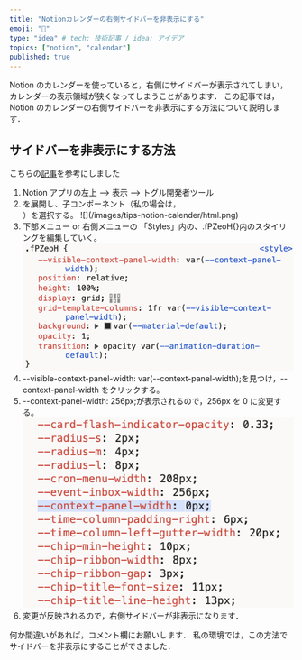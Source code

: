 ```yaml
---
title: "Notionカレンダーの右側サイドバーを非表示にする"
emoji: "📅"
type: "idea" # tech: 技術記事 / idea: アイデア
topics: ["notion", "calendar"]
published: true
---
```


Notion のカレンダーを使っていると，右側にサイドバーが表示されてしまい，カレンダーの表示領域が狭くなってしまうことがあります．
この記事では，Notion のカレンダーの右側サイドバーを非表示にする方法について説明します．

## サイドバーを非表示にする方法

こちらの[記事](https://www.reddit.com/r/Notion/comments/19fizi6/how_to_remove_side_bar_in_notion_calendar/?rdt=39399)を参考にしました

1. Notion アプリの左上 --> 表示 --> トグル開発者ツール
2. <div id="main"> を展開し、子コンポーネント（私の場合は，<div class="sc-1448fr8-1 fPZeoH">）を選択する。
   ![](/images/tips-notion-calender/html.png)
3. 下部メニュー or 右側メニューの 「Styles」内の、.fPZeoH{}内のスタイリングを編集していく。
   ![](/images/tips-notion-calender/style.png)
4. --visible-context-panel-width: var(--context-panel-width);を見つけ，--context-panel-width をクリックする。
5. --context-panel-width: 256px;が表示されるので，256px を 0 に変更する。
   ![](/images/tips-notion-calender/parameter.png)
6. 変更が反映されるので，右側サイドバーが非表示になります．

何か間違いがあれば，コメント欄にお願いします．
私の環境では，この方法でサイドバーを非表示にすることができました．
